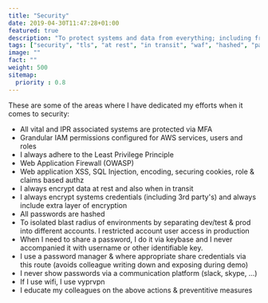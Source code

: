 ```yaml
---
title: "Security"
date: 2019-04-30T11:47:28+01:00
featured: true
description: "To protect systems and data from everything; including from ourselves"
tags: ["security", "tls", "at rest", "in transit", "waf", "hashed", "password manager", "wifi", "owasp", "iam", "mfa"]
image: ""
fact: ""
weight: 500
sitemap:
  priority : 0.8
---
```


These are some of the areas where I have dedicated my efforts when it comes to security:

- All vital and IPR associated systems are protected via MFA
- Grandular IAM permissions configured for AWS services, users and roles
- I always adhere to the Least Privilege Principle
- Web Application Firewall (OWASP)
- Web application XSS, SQL Injection, encoding, securing cookies, role & claims based authz
- I always encrypt data at rest and also when in transit
- I always encrypt systems credentials (including 3rd party's) and always include extra layer of encryption
- All passwords are hashed
- To isolated blast radius of environments by separating dev/test & prod into different accounts. I restricted account user access in production
- When I need to share a password, I do it via keybase and I never accompanied it with username or other identifiable key.
- I use a password manager & where appropriate share credentials via this route (avoids colleague writing down and exposing during demo)
- I never show passwords via a communication platform (slack, skype, ...)
- If I use wifi, I use vyprvpn
- I educate my colleagues on the above actions & preventitive measures


